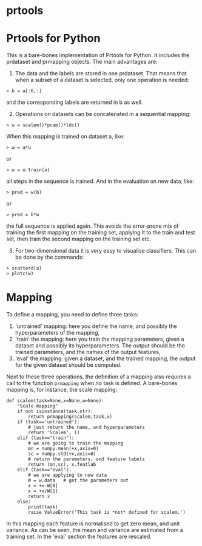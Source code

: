 # prtools
Prtools for Python
==================

This is a bare-bones implementation of Prtools for Python. It includes the 
prdataset and prmapping objects. The main advantages are:
1. The data and the labels are stored in one prdataset. That means that when
a subset of a dataset is selected, only one operation is needed:
```
> b = a[:6,:]
```
and the corresponding labels are returned in b as well.

2. Operations on datasets can be concatenated in a sequential mapping:
```
> u = scalem()*pcam()*ldc()
```
When this mapping is trained on dataset a, like:
```
> w = a*u
```
or
```
> w = u.train(a)
```
all steps in the sequence is trained. And in the evaluation on new data, like:
```
> pred = w(b)
```
or
```
> pred = b*w
```
the full sequence is applied again. This avoids the error-prone mix of training
the first mapping on the training set, applying it to the train and test set,
then train the second mapping on the training set etc.

3. For two-dimensional data it is very easy to visualise classifiers. This can
be done by the commands:
```
> scatterd(a)
> plotc(w)
```

Mapping
=======

To define a mapping, you need to define three tasks:
1. 'untrained' mapping: here you define the name, and possibly the
   hyperparameters of the mapping,
2. 'train' the mapping: here you train the mapping parameters, given a
   dataset and possibly its hyperparameters. The output should be the
   trained parameters, and the names of the output features,
3. 'eval' the mapping: given a dataset, and the trained mapping, the
   output for the given dataset should be computed.

Next to these three operations, the definition of a mapping also
requires a call to the function `prmapping` when no task is defined. 
A bare-bones mapping is, for instance, the scale mapping:

```
def scalem(task=None,x=None,w=None):
    "Scale mapping"
    if not isinstance(task,str):
        return prmapping(scalem,task,x)
    if (task=='untrained'):
        # just return the name, and hyperparameters
        return 'Scalem', ()
    elif (task=="train"):
        # we are going to train the mapping
        mn = numpy.mean(+x,axis=0)
        sc = numpy.std(+x,axis=0)
        # return the parameters, and feature labels
        return (mn,sc), x.featlab
    elif (task=="eval"):
        # we are applying to new data
        W = w.data   # get the parameters out
        x = +x-W[0]
        x = +x/W[1]
        return x
    else:
        print(task)
        raise ValueError('This task is *not* defined for scalem.')
```

In this mapping each feature is normalised to get zero mean, and unit
variance.  As can be seen, the mean and variance are estimated from a
training set. In the 'eval' section the features are rescaled.




